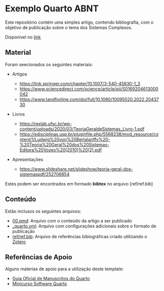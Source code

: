 # Exemplo Quarto ABNT
Este repositório contém uma simples artigo, contendo bibliografia, com o objetivo de publicação sobre o tema dos Sistemas Complexos.

Disponível no [link](https://joelschutz.quarto.pub/quarto-apresentacao/)

## Material
Foram seecionados os seguintes materiais:

- Artigos
  - https://link.springer.com/chapter/10.1007/3-540-45830-1_3
  - https://www.sciencedirect.com/science/article/pii/S0169204613000042
  - https://www.tandfonline.com/doi/full/10.1080/10095020.2022.2043730
- Livros
  - https://rexlab.ufsc.br/wp-content/uploads/2020/03/TeoriaGeraldeSistemas_Livro-1.pdf
  - https://edisciplinas.usp.br/pluginfile.php/5568238/mod_resource/content/1/Ludwig%20von%20Bertalanffy%20-%20Teoria%20Geral%20dos%20Sistemas-Editora%20Vozes%20(2010)%20(2).pdf
  
- Apresentações
  - https://www.slideshare.net/slideshow/teoria-geral-dos-sistemaspdf/252706854
  
Estes podem ser encontrados em formado **bibtex** no arquivo [ref/ref.bib]

## Conteúdo
Estão inclusos os seguintes arquivos:

- [00.qmd](00.qmd): Arquivo com o conteúdo da artigo a ser publicado
- [_quarto.yml](_quarto.yml): Arquivo com configurações adicionais sobre o formato de publicação
- [ref/ref.bib](ref/ref.bib): Arquivo de referências bibiográficas criado utilizando o [Zotero](https://www.zotero.org/)

## Referências de Apoio
Alguns materias de apoio para a utilização deste template:

- [Guia Oficial de Manuscritos do Quarto](https://quarto.org/docs/manuscripts/)
- [Minicurso Software Quarto](https://joelschutz.quarto.pub/minicurso-quarto-cobicet/)
